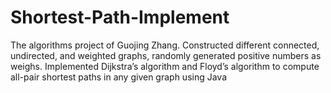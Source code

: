 # Shortest-Path-Implement

The algorithms project of Guojing Zhang.
Constructed different connected, undirected, and weighted graphs, randomly generated positive numbers as weighs.
Implemented Dijkstra’s algorithm and Floyd’s algorithm to compute all-pair shortest paths in any given graph using Java
